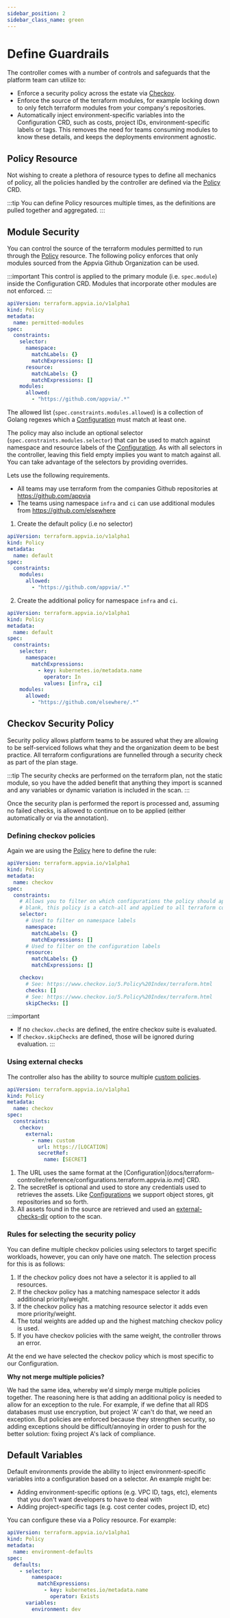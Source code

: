 ```yaml
---
sidebar_position: 2
sidebar_class_name: green
---
```


# Define Guardrails

The controller comes with a number of controls and safeguards that the platform team can utilize to:

* Enforce a security policy across the estate via [Checkov](https://www.checkov.io/).
* Enforce the source of the terraform modules, for example locking down to only fetch terraform modules from your company's repositories.
* Automatically inject environment-specific variables into the Configuration CRD, such as costs, project IDs, environment-specific labels or tags. This removes the need for teams consuming modules to know these details, and keeps the deployments environment agnostic.

## Policy Resource

Not wishing to create a plethora of resource types to define all mechanics of policy, all the policies handled by the controller are defined via the [Policy](../reference/policies.terraform.appvia.io.md) CRD.

:::tip
You can define Policy resources multiple times, as the definitions are pulled together and aggregated.
:::

## Module Security

You can control the source of the terraform modules permitted to run through the [Policy](../reference/policies.terraform.appvia.io.md) resource. The following policy enforces that only modules sourced from the Appvia Github Organization can be used.

:::important
This control is applied to the primary module (i.e. `spec.module`) inside the Configuration CRD. Modules that incorporate other modules are not enforced.
:::

```yaml
apiVersion: terraform.appvia.io/v1alpha1
kind: Policy
metadata:
  name: permitted-modules
spec:
  constraints:
    selector:
      namespace:
        matchLabels: {}
        matchExpressions: []
      resource:
        matchLabels: {}
        matchExpressions: []
    modules:
      allowed:
        - "https://github.com/appvia/.*"
```

The allowed list (`spec.constraints.modules.allowed`) is a collection of Golang regexes which a [Configuration](docs/terraform-controller/reference/configurations.terraform.appvia.io.md) must match at least one.

The policy may also include an optional selector (`spec.constraints.modules.selector`) that can be used to match against namespace and resource labels of the [Configuration](docs/terraform-controller/reference/configurations.terraform.appvia.io.md). As with all selectors in the controller, leaving this field empty implies you want to match against all. You can take advantage of the selectors by providing overrides.

Lets use the following requirements.

* All teams may use terraform from the companies Github repositories at https://github.com/appvia
* The teams using namespace `infra` and `ci` can use additional modules from https://github.com/elsewhere

1. Create the default policy (i.e no selector)

```yaml
apiVersion: terraform.appvia.io/v1alpha1
kind: Policy
metadata:
  name: default
spec:
  constraints:
    modules:
      allowed:
        - "https://github.com/appvia/.*"
```

2. Create the additional policy for namespace `infra` and `ci`.

```yaml
apiVersion: terraform.appvia.io/v1alpha1
kind: Policy
metadata:
  name: default
spec:
  constraints:
    selector:
      namespace:
        matchExpressions:
          - key: kubernetes.io/metadata.name
            operator: In
            values: [infra, ci]
    modules:
      allowed:
        - "https://github.com/elsewhere/.*"
```

## Checkov Security Policy

Security policy allows platform teams to be assured what they are allowing to be self-serviced follows what they and the organization deem to be best practice. All terraform configurations are funnelled through a security check as part of the plan stage.

:::tip
The security checks are performed on the terraform plan, not the static module, so you have the added benefit that anything they import is scanned and any variables or dynamic variation is included in the scan.
:::

Once the security plan is performed the report is processed and, assuming no failed checks, is allowed to continue on to be applied (either automatically or via the annotation).

### Defining checkov policies

Again we are using the [Policy](../reference/policies.terraform.appvia.io.md) here to define the rule:

```yaml
apiVersion: terraform.appvia.io/v1alpha1
kind: Policy
metadata:
  name: checkov
spec:
  constraints:
    # Allows you to filter on which configurations the policy should apply. If left
    # blank, this policy is a catch-all and applied to all terraform configurations.
    selector:
      # Used to filter on namespace labels
      namespace:
        matchLabels: {}
        matchExpressions: []
      # Used to filter on the configuration labels
      resource:
        matchLabels: {}
        matchExpressions: []

    checkov:
      # See: https://www.checkov.io/5.Policy%20Index/terraform.html
      checks: []
      # See: https://www.checkov.io/5.Policy%20Index/terraform.html
      skipChecks: []
```

:::important
* If no `checkov.checks` are defined, the entire checkov suite is evaluated.
* If `checkov.skipChecks` are defined, those will be ignored during evaluation.
:::

### Using external checks

The controller also has the ability to source multiple [custom policies](https://www.checkov.io/3.Custom%20Policies/Custom%20Policies%20Overview.html).

```yaml
apiVersion: terraform.appvia.io/v1alpha1
kind: Policy
metadata:
  name: checkov
spec:
  constraints:
    checkov:
      external:
        - name: custom
          url: https://[LOCATION]
          secretRef:
            name: [SECRET]
```

1. The URL uses the same format at the [Configuration](docs/terraform-controller/reference/configurations.terraform.appvia.io.md] CRD.
2. The secretRef is optional and used to store any credentials used to retrieves the assets. Like [Configurations](docs/terraform-controller/reference/configurations.terraform.appvia.io.md) we support object stores, git repositories and so forth.
3. All assets found in the source are retrieved and used an [external-checks-dir](https://www.checkov.io/2.Basics/CLI%20Command%20Reference.html) option to the scan.

### Rules for selecting the security policy

You can define multiple checkov policies using selectors to target specific workloads, however, you can only have one match. The selection process for this is as follows:

1. If the checkov policy does not have a selector it is applied to all resources.
2. If the checkov policy has a matching namespace selector it adds additional priority/weight.
3. If the checkov policy has a matching resource selector it adds even more priority/weight.
4. The total weights are added up and the highest matching checkov policy is used.
5. If you have checkov policies with the same weight, the controller throws an error.

At the end we have selected the checkov policy which is most specific to our Configuration.

**Why not merge multiple policies?**

We had the same idea, whereby we'd simply merge multiple policies together. The reasoning here is that adding an additional policy is needed to allow for an exception to the rule. For example, if we define that all RDS databases must use encryption, but project 'A' can't do that, we need an exception. But policies are enforced because they strengthen security, so adding exceptions should be difficult/annoying in order to push for the better solution: fixing project A's lack of compliance.

## Default Variables

Default environments provide the ability to inject environment-specific variables into a configuration based on a selector. An example might be:

* Adding environment-specific options (e.g. VPC ID, tags, etc), elements that you don't want developers to have to deal with
* Adding project-specific tags (e.g. cost center codes, project ID, etc)

You can configure these via a Policy resource. For example:

```yaml
apiVersion: terraform.appvia.io/v1alpha1
kind: Policy
metadata:
  name: environment-defaults
spec:
  defaults:
    - selector:
        namespace:
          matchExpressions:
            - key: kubernetes.io/metadata.name
              operator: Exists
      variables:
        environment: dev
```
